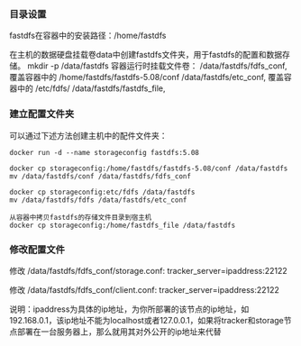 ### 目录设置

fastdfs在容器中的安装路径：/home/fastdfs

在主机的数据硬盘挂载卷data中创建fastdfs文件夹，用于fastdfs的配置和数据存储。
    mkdir -p /data/fastdfs
容器运行时挂载文件卷：
    /data/fastdfs/fdfs_conf, 覆盖容器中的 /home/fastdfs/fastdfs-5.08/conf
    /data/fastdfs/etc_conf,  覆盖容器中的 /etc/fdfs/
    /data/fastdfs/fastdfs_file, 

### 建立配置文件夹

可以通过下述方法创建主机中的配件文件夹：

    docker run -d --name storageconfig fastdfs:5.08

    docker cp storageconfig:/home/fastdfs/fastdfs-5.08/conf /data/fastdfs
    mv /data/fastdfs/conf /data/fastdfs/fdfs_conf

    docker cp storageconfig:etc/fdfs /data/fastdfs
    mv /data/fastdfs/fdfs /data/fastdfs/etc_conf

    从容器中拷贝fastdfs的存储文件目录到宿主机
    docker cp storageconfig:/home/fastdfs_file /data/fastdfs

### 修改配置文件

修改 /data/fastdfs/fdfs_conf/storage.conf:
    tracker_server=ipaddress:22122

修改 /data/fastdfs/fdfs_conf/client.conf:
    tracker_server=ipaddress:22122

说明：ipaddress为具体的ip地址，为你所部署的该节点的ip地址，如192.168.0.1，该ip地址不能为localhost或者127.0.0.1，如果将tracker和storage节点部署在一台服务器上，那么就用其对外公开的ip地址来代替
